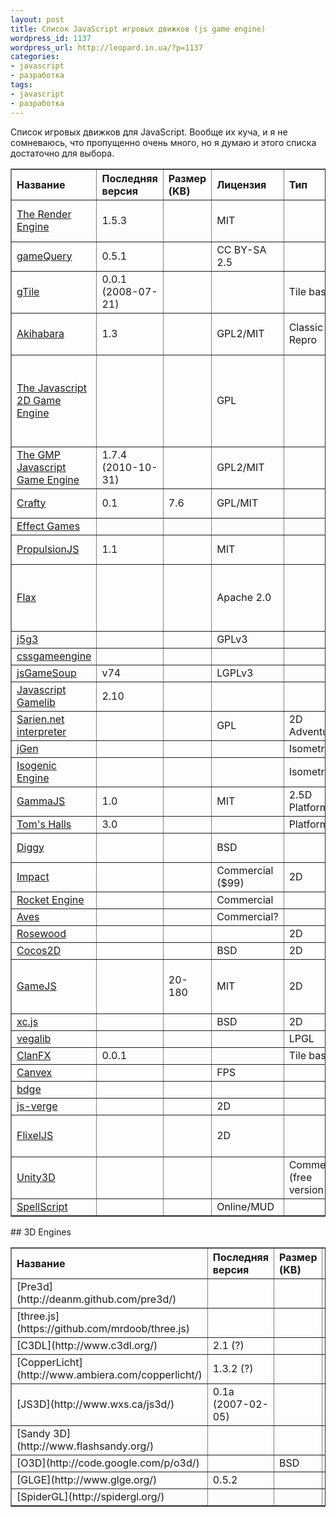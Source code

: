 ```yaml
---
layout: post
title: Список JavaScript игровых движков (js game engine)
wordpress_id: 1137
wordpress_url: http://leopard.in.ua/?p=1137
categories:
- javascript
- разработка
tags:
- javascript
- разработка
---
```

Список игровых движков для JavaScript. Вообще их куча, и я не сомневаюсь, что пропущенно очень много, но я думаю и этого списка достаточно для выбора.<!--more--><table border="1"><thead><tr><th align="left">Название</th><th align="left"> Последняя версия</th><th align="left"> Размер (KB)</th><th align="left"> Лицензия</th><th align="left"> Тип</th><th align="left"> Примечание</th></tr></thead><tbody><tr><td align="left">[The Render Engine](http://renderengine.com/)</td><td align="left">1.5.3</td><td align="left"></td><td align="left">MIT</td><td align="left"></td><td align="left">Cross-browser; extensive API; open-source.</td></tr><tr><td align="left">[gameQuery](http://gamequery.onaluf.org/)</td><td align="left">0.5.1</td><td align="left"></td><td align="left">CC BY-SA 2.5</td><td align="left"></td><td align="left">Designed to be used with jQuery</td></tr><tr><td align="left">[gTile](http://game.tyler-dewitt.com/)</td><td align="left">0.0.1 (2008-07-21)</td><td align="left"></td><td align="left"></td><td align="left">Tile based</td><td></td></tr><tr><td align="left">[Akihabara](http://www.kesiev.com/akihabara/)</td><td align="left">1.3</td><td align="left"></td><td align="left">GPL2/MIT</td><td align="left">Classic Repro</td><td align="left">Intended for making classic arcade-style games in JS+HTML5</td></tr><tr><td align="left">[The Javascript 2D Game Engine](http://www.lukewallin.co.uk/?go=engine)</td><td align="left"></td><td align="left"></td><td align="left">GPL</td><td align="left"></td><td align="left">Emphasis on gravity/physics/collision detection; uses HTML5 Canvas and ExplorerCanvas for IE support. Focus on limiting CPU usage.</td></tr><tr><td align="left">[The GMP Javascript Game Engine](http://gogomakeplay.com/gmp)</td><td align="left">1.7.4 (2010-10-31)</td><td align="left"></td><td align="left">GPL2/MIT</td><td align="left"></td><td align="left">Emphasis on speed and simplicity, "easy to learn and use"</td></tr><tr><td align="left">[Crafty](http://craftyjs.com/)</td><td align="left">0.1</td><td align="left">7.6</td><td align="left">GPL/MIT</td><td align="left"></td><td align="left">Intended to be lightweight and modular</td></tr><tr><td align="left">[Effect Games](http://www.effectgames.com/effect/)</td><td></td><td></td><td></td><td></td><td></td></tr><tr><td align="left">[PropulsionJS](http://www.propulsionjs.com/)</td><td align="left">1.1</td><td align="left"></td><td align="left">MIT</td><td align="left"></td><td align="left">Uses HTML5 Canvas element.</td></tr><tr><td align="left">[Flax](http://flax.ie/category/flax-game-engine/)</td><td align="left"></td><td align="left"></td><td align="left">Apache 2.0</td><td align="left"></td><td align="left">Not released yet. Uses GWT and HTML5. Focus on web-based gaming for GNU/Linux and Mac OS X.</td></tr><tr><td align="left">[j5g3](https://github.com/giancarlo/j5g3)</td><td align="left"></td><td align="left"></td><td align="left">GPLv3</td><td align="left"></td><td align="left">Still WIP</td></tr><tr><td align="left">[cssgameengine](http://sites.google.com/site/cssgameengine/)</td><td align="left"></td><td align="left"></td><td align="left"></td><td align="left"></td><td align="left">Aimed for beginners</td></tr><tr><td align="left">[jsGameSoup](http://mccormick.cx/projects/jsGameSoup/)</td><td align="left">v74</td><td align="left"></td><td align="left">LGPLv3</td><td></td><td></td></tr><tr><td align="left">[Javascript Gamelib](http://www.sean.co.uk/a/webdesign/javascript_gamelib/javascript_gamelib.shtm)</td><td align="left">2.10</td><td></td><td></td><td></td><td></td></tr><tr><td align="left">[Sarien.net interpreter](http://www.sarien.net/source)</td><td align="left"></td><td align="left"></td><td align="left">GPL</td><td align="left">2D Adventure</td><td></td></tr><tr><td align="left">[jGen](http://code.google.com/p/jgen/)</td><td align="left"></td><td align="left"></td><td align="left"></td><td align="left">Isometric</td><td></td></tr><tr><td align="left">[Isogenic Engine](http://www.isogenicengine.com/home/)</td><td align="left"></td><td align="left"></td><td align="left"></td><td align="left">Isometric</td><td></td></tr><tr><td align="left">[GammaJS](http://gammajs.org/)</td><td align="left">1.0</td><td align="left"></td><td align="left">MIT</td><td align="left">2.5D Platform</td><td></td></tr><tr><td align="left">[Tom's Halls](http://www.codeproject.com/KB/scripting/TomsHallsJavascriptGame.aspx)</td><td align="left">3.0</td><td align="left"></td><td align="left"></td><td align="left">Platform</td><td></td></tr><tr><td align="left">[Diggy](https://github.com/lostdecade/diggy)</td><td align="left"></td><td align="left"></td><td align="left">BSD</td><td align="left"></td><td align="left">DHTML-based, abandoned</td></tr><tr><td align="left">[Impact](http://impactjs.com/)</td><td align="left"></td><td align="left"></td><td align="left">Commercial ($99)</td><td align="left">2D</td><td></td></tr><tr><td align="left">[Rocket Engine](http://rocketpack.fi/engine/)</td><td align="left"></td><td align="left"></td><td align="left">Commercial</td><td></td><td></td></tr><tr><td align="left">[Aves](http://www.wonderlandblog.com/wonderland/2010/04/aves-an-html-javascript-game-engine.html)</td><td align="left"></td><td align="left"></td><td align="left">Commercial?</td><td align="left"></td><td></td></tr><tr><td align="left">[Rosewood](https://github.com/vonkow/Rosewood)</td><td align="left"></td><td align="left"></td><td align="left"></td><td align="left">2D</td><td></td></tr><tr><td align="left">[Cocos2D](https://github.com/RyanWilliams/cocos2d-javascript)</td><td align="left"></td><td align="left"></td><td align="left">BSD</td><td align="left">2D</td><td></td></tr><tr><td align="left">[GameJS](http://gamejs.org/)</td><td align="left"></td><td align="left">20-180</td><td align="left">MIT</td><td align="left">2D</td><td align="left">CommonJs; integrates with RingoJs server (optional); similar to PyGame; Canvas only;</td></tr><tr><td align="left">[xc.js](http://www.getxc.org/)</td><td align="left"></td><td align="left"></td><td align="left">BSD</td><td align="left">2D</td><td></td></tr><tr><td align="left">[vegalib](http://code.google.com/p/vegalib/)</td><td align="left"></td><td align="left"></td><td align="left"></td><td align="left">LPGL</td><td></td></tr><tr><td align="left">[ClanFX](http://sourceforge.net/projects/clanfx/)</td><td align="left">0.0.1</td><td align="left"></td><td align="left"></td><td align="left">Tile based</td><td></td></tr><tr><td align="left">[Canvex](http://canvex.lazyilluminati.com/)</td><td align="left"></td><td align="left"></td><td align="left">FPS</td><td></td><td></td></tr><tr><td align="left">[bdge](https://github.com/Osmose/bdge)</td><td align="left"></td><td align="left"></td><td align="left"></td><td align="left"></td><td align="left">[Demo](https://github.com/Osmose/Sub-C-Adventure)</td></tr><tr><td align="left">[js-verge](https://github.com/mcgrue/js-verge)</td><td align="left"></td><td align="left"></td><td align="left">2D</td><td align="left"></td><td align="left">[Demo](http://spriteright.com/)</td></tr><tr><td align="left">[FlixelJS](https://github.com/BillyWM/FlixelJS)</td><td align="left"></td><td align="left"></td><td align="left">2D</td><td align="left"></td><td align="left">[Demo](http://billy.wenge-murphy.com/flixel-js/testgame.html) Port of Flixel (Flash) to JS. [Announcement thread](http://flixel.org/forums/index.php?topic=2859.0).</td></tr><tr><td align="left">[Unity3D](http://unity3d.com/)</td><td align="left"></td><td align="left"></td><td align="left"></td><td align="left">Commercial (free version too)</td><td align="left">JS backend</td></tr><tr><td align="left">[SpellScript](http://www.strategynerd.com/strategynerd/sngames/)</td><td align="left"></td><td align="left"></td><td align="left">Online/MUD</td><td align="left"></td><td align="left">WIP</td></tr></tbody></table>## 3D Engines
<table border="1"><thead><tr><th align="left">Название</th><th align="left">Последняя версия</th><th align="left"> Размер (KB)</th><th align="left"> Лицензия</th><th align="left"> Примечание</th></tr></thead><tbody><tr><td align="left">[Pre3d](http://deanm.github.com/pre3d/)</td><td align="left"></td><td align="left"></td><td align="left"></td><td align="left">[Demo](http://www.chromeexperiments.com/detail/monster/)</td></tr><tr><td align="left">[three.js](https://github.com/mrdoob/three.js)</td><td align="left"></td><td align="left"></td><td align="left">MIT</td><td></td></tr><tr><td align="left">[C3DL](http://www.c3dl.org/)</td><td align="left">2.1 (?)</td><td align="left"></td><td align="left">MIT</td><td></td></tr><tr><td align="left">[CopperLicht](http://www.ambiera.com/copperlicht/)</td><td align="left">1.3.2 (?)</td><td align="left"></td><td align="left"></td><td></td></tr><tr><td align="left">[JS3D](http://www.wxs.ca/js3d/)</td><td align="left">0.1a (2007-02-05)</td><td align="left"></td><td align="left">GPL</td><td></td></tr><tr><td align="left">[Sandy 3D](http://www.flashsandy.org/)</td><td align="left"></td><td align="left"></td><td align="left"></td><td align="left">Apparently compiles to JS via Haxe</td></tr><tr><td align="left">[O3D](http://code.google.com/p/o3d/)</td><td align="left"></td><td align="left">BSD</td><td></td><td></td></tr><tr><td align="left">[GLGE](http://www.glge.org/)</td><td align="left">0.5.2</td><td></td><td></td><td></td></tr><tr><td align="left">[SpiderGL](http://spidergl.org/)</td><td></td><td></td><td></td><td></td></tr></tbody></table>
